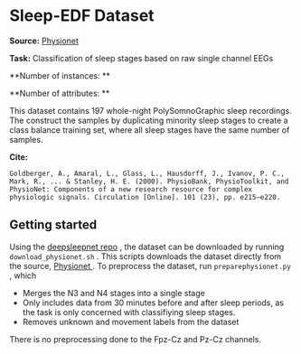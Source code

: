 # Sleep-EDF Dataset

**Source:** [ Physionet ](https://www.physionet.org/content/sleep-edfx/1.0.0/ )

**Task:** Classification of sleep stages based on raw single channel EEGs

**Number of instances: **

**Number of attributes: **

This dataset contains 197 whole-night PolySomnoGraphic sleep recordings. The construct the samples by duplicating minority sleep stages to create a class balance training set, where all sleep stages have the same number of samples. 

**Cite:** 

```
Goldberger, A., Amaral, L., Glass, L., Hausdorff, J., Ivanov, P. C., Mark, R., ... & Stanley, H. E. (2000). PhysioBank, PhysioToolkit, and PhysioNet: Components of a new research resource for complex physiologic signals. Circulation [Online]. 101 (23), pp. e215–e220.
```

## Getting started

Using the [deepsleepnet repo](https://github.com/akaraspt/deepsleepnet) , the dataset can be downloaded by running `download_physionet.sh` . This scripts downloads the dataset directly from the source, [ Physionet ](https://www.physionet.org/content/sleep-edfx/1.0.0/ ). To preprocess the dataset, run  `preparephysionet.py` , which 

- Merges the N3 and N4 stages into a single stage 
- Only includes data from 30 minutes before and after sleep periods, as the task is only concerned with classifiying sleep stages. 
- Removes unknown and movement labels from the dataset

There is no preprocessing done to the Fpz-Cz and Pz-Cz channels. 

